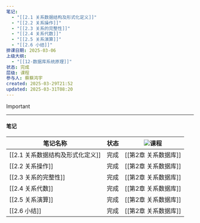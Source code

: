 ```yaml
---
笔记:
  - "[[2.1 关系数据结构及形式化定义]]"
  - "[[2.2 关系操作]]"
  - "[[2.3 关系的完整性]]"
  - "[[2.4 关系代数]]"
  - "[[2.5 关系演算]]"
  - "[[2.6 小结]]"
排课日期: 2025-03-06
上级大纲:
  - "[[12-数据库系统原理]]"
状态: 完成
层级: 课程
参与人: 蔡蔡鸿宇
created: 2025-03-29T21:52
updated: 2025-03-31T08:20
---
```

> [!important]
> 
> ---
> 
> #### 笔记
> 
> |笔记名称|状态|![](https://www.notion.so/icons/graduate_gray.svg)课程|
> |---|---|---|
> |[[2.1 关系数据结构及形式化定义]]|完成|[[第2章 关系数据库]]|
> |[[2.2 关系操作]]|完成|[[第2章 关系数据库]]|
> |[[2.3 关系的完整性]]|完成|[[第2章 关系数据库]]|
> |[[2.4 关系代数]]|完成|[[第2章 关系数据库]]|
> |[[2.5 关系演算]]|完成|[[第2章 关系数据库]]|
> |[[2.6 小结]]|完成|[[第2章 关系数据库]]|
> 
>   
>